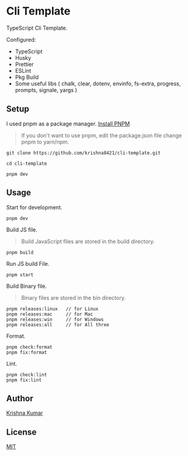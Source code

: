 # Cli Template
TypeScript Cli Template.

Configured:
- TypeScript
- Husky
- Prettier
- ESLint
- Pkg Build
- Some useful libs (
    chalk,
    clear,
    dotenv,
    envinfo,
    fs-extra,
    progress,
    prompts,
    signale,
    yargs
)

## Setup

I used pnpm as a package manager. [Install PNPM](https://pnpm.io/installation)

> If you don't want to use pnpm, edit the package.json file change pnpm to yarn/npm.

```
git clone https://github.com/krishna8421/cli-template.git

cd cli-template

pnpm dev
```

## Usage

Start for development.
```
pnpm dev
```

Build JS file.
> Build JavaScript files are stored in the build directory.
```
pnpm build
```

Run JS build File.
```
pnpm start
```

Build Binary file.
> Binary files are stored in the bin directory.
```
pnpm releases:linux   // for Linux
pnpm releases:mac     // for Mac
pnpm releases:win     // for Windows
pnpm releases:all     // for All three
```

Format.
```
pnpm check:format
pnpm fix:format
```

Lint.
```
pnpm check:lint
pnpm fix:lint
```

## Author

[Krishna Kumar](https://github.com/krishna8421)

## License

[MIT](https://github.com/krishna8421/cli-template/blob/main/LICENSE)
